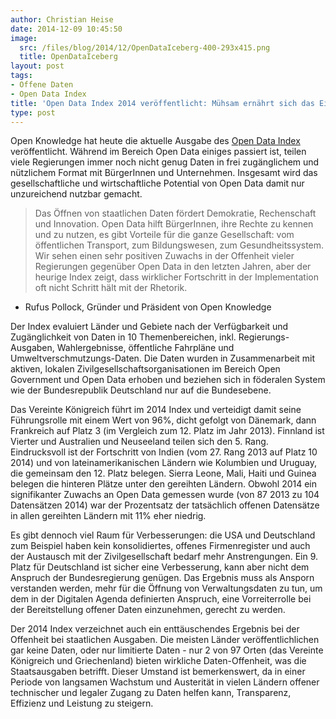 ```yaml
---
author: Christian Heise
date: 2014-12-09 10:45:50
image:
  src: /files/blog/2014/12/OpenDataIceberg-400-293x415.png
  title: OpenDataIceberg
layout: post
tags:
- Offene Daten
- Open Data Index
title: 'Open Data Index 2014 veröffentlicht: Mühsam ernährt sich das Eichhörnchen'
type: post
---
```


Open Knowledge hat heute die aktuelle Ausgabe des [Open Data Index](http://index.okfn.org) veröffentlicht. Während im Bereich Open Data einiges passiert ist, teilen viele Regierungen immer noch nicht genug Daten in frei zugänglichem und nützlichem Format mit BürgerInnen und Unternehmen. Insgesamt wird das gesellschaftliche und wirtschaftliche Potential von Open Data damit nur unzureichend nutzbar gemacht.

> Das Öffnen von staatlichen Daten fördert Demokratie, Rechenschaft und Innovation. Open Data hilft BürgerInnen, ihre Rechte zu kennen und zu nutzen, es gibt Vorteile für die ganze Gesellschaft: vom öffentlichen Transport, zum Bildungswesen, zum Gesundheitssystem. Wir sehen einen sehr positiven Zuwachs in der Offenheit vieler Regierungen gegenüber Open Data in den letzten Jahren, aber der heurige Index zeigt, dass wirklicher Fortschritt in der Implementation oft nicht Schritt hält mit der Rhetorik. 

- Rufus Pollock, Gründer und Präsident von Open Knowledge

Der Index evaluiert Länder und Gebiete nach der Verfügbarkeit und Zugänglichkeit von Daten in 10 Themenbereichen, inkl. Regierungs-Ausgaben, Wahlergebnisse, öffentliche Fahrpläne und Umweltverschmutzungs-Daten. Die Daten wurden in Zusammenarbeit mit aktiven, lokalen Zivilgesellschaftsorganisationen im Bereich Open Government und Open Data erhoben und beziehen sich in föderalen System wie der Bundesrepublik Deutschland nur auf die Bundesebene.

Das Vereinte Königreich führt im 2014 Index und verteidigt damit seine Führungsrolle mit einem Wert von 96%, dicht gefolgt von Dänemark, dann Frankreich auf Platz 3 (im Vergleich zum 12. Platz im Jahr 2013). Finnland ist Vierter und Australien und Neuseeland teilen sich den 5. Rang. Eindrucksvoll ist der Fortschritt von Indien (vom 27. Rang 2013 auf Platz 10 2014) und von lateinamerikanischen Ländern wie Kolumbien und Uruguay, die gemeinsam den 12. Platz belegen. Sierra Leone, Mali, Haiti und Guinea belegen die hinteren Plätze unter den gereihten Ländern. Obwohl 2014 ein signifikanter Zuwachs an Open Data gemessen wurde (von 87 2013 zu 104 Datensätzen 2014) war der Prozentsatz der tatsächlich offenen Datensätze in allen gereihten Ländern mit 11% eher niedrig.

Es gibt dennoch viel Raum für Verbesserungen: die USA und Deutschland zum Beispiel haben kein konsolidiertes, offenes Firmenregister und auch der Austausch mit der Zivilgesellschaft bedarf mehr Anstrengungen. Ein 9. Platz für Deutschland ist sicher eine Verbesserung, kann aber nicht dem Anspruch der Bundesregierung genügen. Das Ergebnis muss als Ansporn verstanden werden, mehr für die Öffnung von Verwaltungsdaten zu tun, um dem in der Digitalen Agenda definierten Anspruch, eine Vorreiterrolle bei der Bereitstellung offener Daten einzunehmen, gerecht zu werden.

Der 2014 Index verzeichnet auch ein enttäuschendes Ergebnis bei der Offenheit bei staatlichen Ausgaben. Die meisten Länder veröffentlichlichen gar keine Daten, oder nur limitierte Daten - nur 2 von 97 Orten (das Vereinte Königreich und Griechenland) bieten wirkliche Daten-Offenheit, was die Staatsausgaben betrifft. Dieser Umstand ist bemerkenswert, da in einer Periode von langsamen Wachstum und Austerität in vielen Ländern offener technischer und legaler Zugang zu Daten helfen kann, Transparenz, Effizienz und Leistung zu steigern.